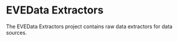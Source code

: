 # EVEData Extractors

The EVEData Extractors project contains raw data extractors for data sources.
